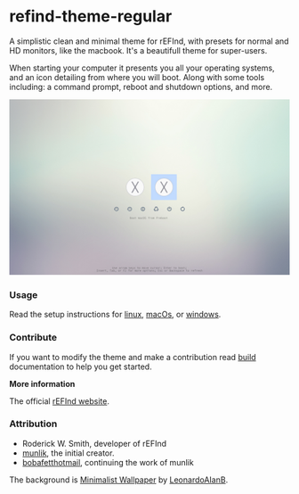 # refind-theme-regular

A simplistic clean and minimal theme for rEFInd, with presets for normal and HD monitors, like the macbook. It's a beautifull theme for super-users.

When starting your computer it presents you all your operating systems, and an icon detailing from where you will boot. Along with some tools including: a command prompt, reboot and shutdown options, and more.

![screenshot](docs/screenshot.jpg)

### Usage

Read the setup instructions for [linux](docs/install-linux.md), [macOs](docs/install-macos.md), or [windows](docs/install-windows).

### Contribute

If you want to modify the theme and make a contribution read [build](docs/build.md) documentation to help you get started.

**More information**

The official [rEFInd website][refind-website].

### Attribution

- Roderick W. Smith, developer of rEFInd
- [munlik][refind-theme-original], the initial creator.
- [bobafetthotmail][refind-theme-regular], continuing the work of munlik

The background is [Minimalist Wallpaper][wallpaper] by
[LeonardoAIanB][wallpaper-author].

[refind-website]: https://www.rodsbooks.com/refind/
[refind-theme-original]: https://github.com/munlik/refind-theme-regular
[refind-theme-regular]: https://github.com/bobafetthotmail/refind-theme-regular
[wallpaper]: https://leonardoalanb.deviantart.com/art/Minimalist-wallpaper-295519786
[wallpaper-author]: https://leonardoalanb.deviantart.com/
